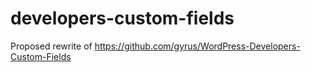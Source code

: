 # developers-custom-fields
Proposed rewrite of https://github.com/gyrus/WordPress-Developers-Custom-Fields
